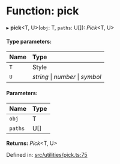 # Function: pick

▸ **pick**<T, U\>(`obj`: T, `paths`: U[]): *Pick*<T, U\>

#### Type parameters:

Name | Type |
:------ | :------ |
`T` | Style |
`U` | *string* \| *number* \| *symbol* |

#### Parameters:

Name | Type |
:------ | :------ |
`obj` | T |
`paths` | U[] |

**Returns:** *Pick*<T, U\>

Defined in: [src/utilities/pick.ts:75](https://github.com/minimal-ui/minimal-ui/blob/main/packages/minimalui/src/utilities/pick.ts#L75)
